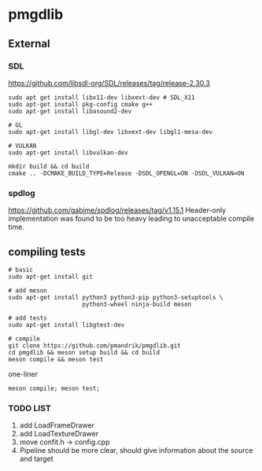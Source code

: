 # pmgdlib

## External
### SDL
https://github.com/libsdl-org/SDL/releases/tag/release-2.30.3
```
sudo apt get install libx11-dev libxext-dev # SDL_X11
sudo apt-get install pkg-config cmake g++
sudo apt-get install libasound2-dev

# GL
sudo apt-get install libgl-dev libxext-dev libgl1-mesa-dev

# VULKAN
sudo apt-get install libvulkan-dev

mkdir build && cd build
cmake .. -DCMAKE_BUILD_TYPE=Release -DSDL_OPENGL=ON -DSDL_VULKAN=ON
```

### spdlog
https://github.com/gabime/spdlog/releases/tag/v1.15.1
Header-only implementation was found to be too heavy leading to unacceptable compile time.

## compiling tests
```
# basic
sudo apt-get install git

# add meson
sudo apt-get install python3 python3-pip python3-setuptools \
                     python3-wheel ninja-build meson

# add tests
sudo apt-get install libgtest-dev

# compile
git clone https://github.com/pmandrik/pmgdlib.git
cd pmgdlib && meson setup build && cd build
meson compile && meson test
```

one-liner
```
meson compile; meson test;
```

### TODO LIST
1. add LoadFrameDrawer
2. add LoadTextureDrawer
3. move confit.h -> config.cpp 
4. Pipeline should be more clear,  should give information about the source and target